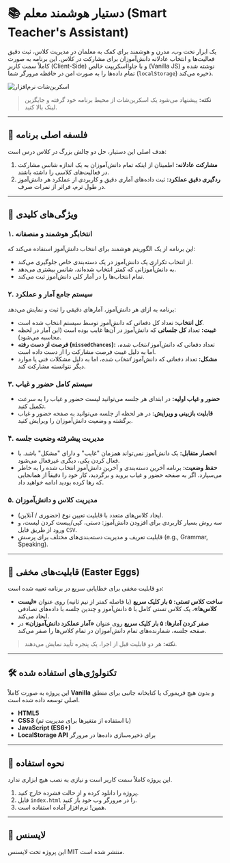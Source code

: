 # 📚 دستیار هوشمند معلم (Smart Teacher's Assistant)

یک ابزار تحت وب، مدرن و هوشمند برای کمک به معلمان در مدیریت کلاس، ثبت دقیق فعالیت‌ها و انتخاب عادلانه دانش‌آموزان برای مشارکت در کلاس. این برنامه به صورت کاملاً سمت کاربر (Client-Side) و با جاوااسکریپت خالص (Vanilla JS) نوشته شده و تمام داده‌ها را به صورت امن در حافظه مرورگر شما (`localStorage`) ذخیره می‌کند.

![اسکرین‌شات نرم‌افزار](https://via.placeholder.com/800x500.png?text=A+Screenshot+of+Your+App+Goes+Here)
> **نکته:** پیشنهاد می‌شود یک اسکرین‌شات از محیط برنامه خود گرفته و جایگزین لینک بالا کنید.

---
## 🎯 فلسفه اصلی برنامه

هدف اصلی این دستیار، حل دو چالش بزرگ در کلاس درس است:
1.  **مشارکت عادلانه:** اطمینان از اینکه تمام دانش‌آموزان به یک اندازه شانس مشارکت در فعالیت‌های کلاسی را داشته باشند.
2.  **ردگیری دقیق عملکرد:** ثبت داده‌های آماری دقیق و کاربردی از عملکرد هر دانش‌آموز در طول ترم، فراتر از نمرات صرف.

---
## 🚀 ویژگی‌های کلیدی

### ۱. انتخابگر هوشمند و منصفانه
این برنامه از یک الگوریتم هوشمند برای انتخاب دانش‌آموز استفاده می‌کند که:
* از انتخاب تکراری یک دانش‌آموز در یک دسته‌بندی خاص جلوگیری می‌کند.
* به دانش‌آموزانی که کمتر انتخاب شده‌اند، شانس بیشتری می‌دهد.
* تمام انتخاب‌ها را در آمار کلی دانش‌آموز ثبت می‌کند.

### ۲. سیستم جامع آمار و عملکرد
برنامه به ازای هر دانش‌آموز، آمارهای دقیقی را ثبت و نمایش می‌دهد:
* **کل انتخاب:** تعداد کل دفعاتی که دانش‌آموز توسط سیستم انتخاب شده است.
* **غیبت:** تعداد **کل جلساتی** که دانش‌آموز در آن‌ها غایب بوده است (این آمار در لحظه محاسبه می‌شود).
* **فرصت از دست رفته (`missedChances`):** تعداد دفعاتی که دانش‌آموز *انتخاب شده*، اما به دلیل غیبت فرصت مشارکت را از دست داده است.
* **مشکل:** تعداد دفعاتی که دانش‌آموز *انتخاب شده*، اما به دلیل مشکلات فنی یا موارد دیگر نتوانسته مشارکت کند.

### ۳. سیستم کامل حضور و غیاب
* **حضور و غیاب اولیه:** در ابتدای هر جلسه می‌توانید لیست حضور و غیاب را به سرعت تکمیل کنید.
* **قابلیت بازبینی و ویرایش:** در هر لحظه از جلسه می‌توانید به صفحه حضور و غیاب برگشته و وضعیت دانش‌آموزان را ویرایش کنید.

### ۴. مدیریت پیشرفته وضعیت جلسه
* **انحصار متقابل:** یک دانش‌آموز نمی‌تواند همزمان "غایب" و دارای "مشکل" باشد. با فعال کردن یکی، دیگری غیرفعال می‌شود.
* **حفظ وضعیت:** برنامه آخرین دسته‌بندی و آخرین دانش‌آموز انتخاب شده را به خاطر می‌سپارد. اگر به صفحه حضور و غیاب بروید و برگردید، کار خود را دقیقاً از همانجایی که رها کرده بودید ادامه خواهید داد.

### ۵. مدیریت کلاس و دانش‌آموزان
* ایجاد کلاس‌های متعدد با قابلیت تعیین نوع (حضوری / آنلاین).
* سه روش بسیار کاربردی برای افزودن دانش‌آموز: دستی، کپی/پیست کردن لیست، و ورود از طریق فایل `CSV`.
* قابلیت تعریف و مدیریت دسته‌بندی‌های مختلف برای پرسش (e.g., Grammar, Speaking).

---
## 🤫 قابلیت‌های مخفی (Easter Eggs)

دو قابلیت مخفی برای خطایابی سریع در برنامه تعبیه شده است:

* **ساخت کلاس تستی:** **۵ بار کلیک سریع** (با فاصله کمتر از نیم ثانیه) روی عنوان **«لیست کلاس‌ها»**، یک کلاس تستی کامل با ۵ دانش‌آموز و چندین جلسه با داده‌های تصادفی ایجاد می‌کند.
* **صفر کردن آمارها:** **۵ بار کلیک سریع** روی عنوان **«آمار عملکرد دانش‌آموزان»** در صفحه جلسه، شمارنده‌های تمام دانش‌آموزان در تمام کلاس‌ها را صفر می‌کند.

> **نکته:** هر دو قابلیت قبل از اجرا، یک پنجره تأیید نمایش می‌دهند.

---
## 🛠️ تکنولوژی‌های استفاده شده

این پروژه به صورت کاملاً **Vanilla** و بدون هیچ فریمورک یا کتابخانه جانبی برای منطق اصلی توسعه داده شده است.
* **HTML5**
* **CSS3** (با استفاده از متغیرها برای مدیریت تم)
* **JavaScript (ES6+)**
* **LocalStorage API** برای ذخیره‌سازی داده‌ها در مرورگر

---
## 📂 نحوه استفاده
این پروژه کاملاً سمت کاربر است و نیازی به نصب هیچ ابزاری ندارد.
1.  پروژه را دانلود کرده و از حالت فشرده خارج کنید.
2.  فایل `index.html` را در مرورگر وب خود باز کنید.
3.  همین! نرم‌افزار آماده استفاده است.

---
## 📄 لایسنس
این پروژه تحت لایسنس MIT منتشر شده است.